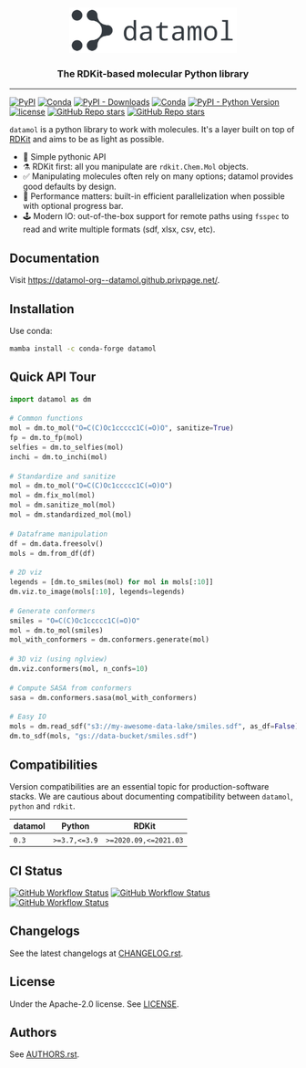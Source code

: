 <div align="center">
    <img src="docs/images/logo-title.png" height="80px">
    <h3>The RDKit-based molecular Python library</h3>
</div>

---

[![PyPI](https://img.shields.io/pypi/v/datamol)](https://pypi.org/project/datamol/)
[![Conda](https://img.shields.io/conda/v/conda-forge/datamol?label=conda&color=success)](https://anaconda.org/conda-forge/datamol)
[![PyPI - Downloads](https://img.shields.io/pypi/dm/datamol)](https://pypi.org/project/datamol/)
[![Conda](https://img.shields.io/conda/dn/conda-forge/datamol)](https://anaconda.org/conda-forge/datamol)
[![PyPI - Python Version](https://img.shields.io/pypi/pyversions/datamol)](https://pypi.org/project/datamol/)
[![license](https://img.shields.io/badge/License-Apache%202.0-blue.svg)](https://github.com/datamol-org/datamol/blob/master/LICENSE)
[![GitHub Repo stars](https://img.shields.io/github/stars/datamol-org/datamol)](https://github.com/datamol-org/datamol/stargazers)
[![GitHub Repo stars](https://img.shields.io/github/forks/datamol-org/datamol)](https://github.com/datamol-org/datamol/network/members)

`datamol` is a python library to work with molecules. It's a layer built on top of [RDKit](https://www.rdkit.org/) and aims to be as light as possible.

- 🐍 Simple pythonic API
- ⚗️ RDKit first: all you manipulate are `rdkit.Chem.Mol` objects.
- ✅ Manipulating molecules often rely on many options; datamol provides good defaults by design.
- 🧠 Performance matters: built-in efficient parallelization when possible with optional progress bar.
- 🕹️ Modern IO: out-of-the-box support for remote paths using `fsspec` to read and write multiple formats (sdf, xlsx, csv, etc).

## Documentation

Visit https://datamol-org--datamol.github.privpage.net/.

## Installation

Use conda:

```bash
mamba install -c conda-forge datamol
```

## Quick API Tour

```python
import datamol as dm

# Common functions
mol = dm.to_mol("O=C(C)Oc1ccccc1C(=O)O", sanitize=True)
fp = dm.to_fp(mol)
selfies = dm.to_selfies(mol)
inchi = dm.to_inchi(mol)

# Standardize and sanitize
mol = dm.to_mol("O=C(C)Oc1ccccc1C(=O)O")
mol = dm.fix_mol(mol)
mol = dm.sanitize_mol(mol)
mol = dm.standardized_mol(mol)

# Dataframe manipulation
df = dm.data.freesolv()
mols = dm.from_df(df)

# 2D viz
legends = [dm.to_smiles(mol) for mol in mols[:10]]
dm.viz.to_image(mols[:10], legends=legends)

# Generate conformers
smiles = "O=C(C)Oc1ccccc1C(=O)O"
mol = dm.to_mol(smiles)
mol_with_conformers = dm.conformers.generate(mol)

# 3D viz (using nglview)
dm.viz.conformers(mol, n_confs=10)

# Compute SASA from conformers
sasa = dm.conformers.sasa(mol_with_conformers)

# Easy IO
mols = dm.read_sdf("s3://my-awesome-data-lake/smiles.sdf", as_df=False)
dm.to_sdf(mols, "gs://data-bucket/smiles.sdf")
```

## Compatibilities

Version compatibilities are an essential topic for production-software stacks. We are cautious about documenting compatibility between `datamol`, `python` and `rdkit`.

| datamol | Python        | RDKit                 |
| ------- | ------------- | --------------------- |
| `0.3`   | `>=3.7,<=3.9` | `>=2020.09,<=2021.03` |

## CI Status

[![GitHub Workflow Status](https://img.shields.io/github/workflow/status/datamol-org/datamol/test)](https://github.com/datamol-org/datamol/actions/workflows/code-check.yml)
[![GitHub Workflow Status](https://img.shields.io/github/workflow/status/datamol-org/datamol/code-check)](https://github.com/datamol-org/datamol/actions/workflows/code-check.yml)
[![GitHub Workflow Status](https://img.shields.io/github/workflow/status/datamol-org/datamol/doc)](https://github.com/datamol-org/datamol/actions/workflows/code-check.yml)

## Changelogs

See the latest changelogs at [CHANGELOG.rst](./CHANGELOG.rst).

## License

Under the Apache-2.0 license. See [LICENSE](LICENSE).

## Authors

See [AUTHORS.rst](./AUTHORS.rst).
